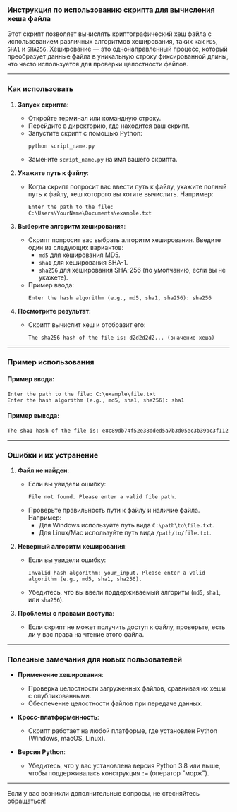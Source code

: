 ### **Инструкция по использованию скрипта для вычисления хеша файла**

Этот скрипт позволяет вычислять криптографический хеш файла с использованием различных алгоритмов хеширования, таких как `MD5`, `SHA1` и `SHA256`. Хеширование — это однонаправленный процесс, который преобразует данные файла в уникальную строку фиксированной длины, что часто используется для проверки целостности файлов.

---

### **Как использовать**

1. **Запуск скрипта**:
   - Откройте терминал или командную строку.
   - Перейдите в директорию, где находится ваш скрипт.
   - Запустите скрипт с помощью Python:
     ```bash
     python script_name.py
     ```
   - Замените `script_name.py` на имя вашего скрипта.

2. **Укажите путь к файлу**:
   - Когда скрипт попросит вас ввести путь к файлу, укажите полный путь к файлу, хеш которого вы хотите вычислить. Например:
     ```
     Enter the path to the file: C:\Users\YourName\Documents\example.txt
     ```

3. **Выберите алгоритм хеширования**:
   - Скрипт попросит вас выбрать алгоритм хеширования. Введите один из следующих вариантов:
     - `md5` для хеширования MD5.
     - `sha1` для хеширования SHA-1.
     - `sha256` для хеширования SHA-256 (по умолчанию, если вы не укажете).
   - Пример ввода:
     ```
     Enter the hash algorithm (e.g., md5, sha1, sha256): sha256
     ```

4. **Посмотрите результат**:
   - Скрипт вычислит хеш и отобразит его:
     ```
     The sha256 hash of the file is: d2d2d2d2... (значение хеша)
     ```

---

### **Пример использования**

#### Пример ввода:
```plaintext
Enter the path to the file: C:\example\file.txt
Enter the hash algorithm (e.g., md5, sha1, sha256): sha1
```

#### Пример вывода:
```plaintext
The sha1 hash of the file is: e8c89db74f52e38dded5a7b3d05ec3b39bc3f112
```

---

### **Ошибки и их устранение**

1. **Файл не найден**:
   - Если вы увидели ошибку:
     ```
     File not found. Please enter a valid file path.
     ```
   - Проверьте правильность пути к файлу и наличие файла. Например:
     - Для Windows используйте путь вида `C:\path\to\file.txt`.
     - Для Linux/Mac используйте путь вида `/path/to/file.txt`.

2. **Неверный алгоритм хеширования**:
   - Если вы увидели ошибку:
     ```
     Invalid hash algorithm: your_input. Please enter a valid algorithm (e.g., md5, sha1, sha256).
     ```
   - Убедитесь, что вы ввели поддерживаемый алгоритм (`md5`, `sha1`, или `sha256`).

3. **Проблемы с правами доступа**:
   - Если скрипт не может получить доступ к файлу, проверьте, есть ли у вас права на чтение этого файла.

---

### **Полезные замечания для новых пользователей**
- **Применение хеширования**:
  - Проверка целостности загруженных файлов, сравнивая их хеши с опубликованными.
  - Обеспечение целостности файлов при передаче данных.

- **Кросс-платформенность**:
  - Скрипт работает на любой платформе, где установлен Python (Windows, macOS, Linux).

- **Версия Python**:
  - Убедитесь, что у вас установлена версия Python 3.8 или выше, чтобы поддерживалась конструкция `:=` (оператор "морж").

---

Если у вас возникли дополнительные вопросы, не стесняйтесь обращаться!
